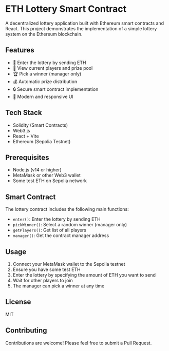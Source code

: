 # ETH Lottery Smart Contract

A decentralized lottery application built with Ethereum smart contracts and React. This project demonstrates the implementation of a simple lottery system on the Ethereum blockchain.

## Features

- 🎲 Enter the lottery by sending ETH
- 👥 View current players and prize pool
- 🏆 Pick a winner (manager only)
- 💰 Automatic prize distribution
- 🔒 Secure smart contract implementation
- 🎨 Modern and responsive UI

## Tech Stack

- Solidity (Smart Contracts)
- Web3.js
- React + Vite
- Ethereum (Sepolia Testnet)

## Prerequisites

- Node.js (v14 or higher)
- MetaMask or other Web3 wallet
- Some test ETH on Sepolia network

## Smart Contract

The lottery contract includes the following main functions:

- `enter()`: Enter the lottery by sending ETH
- `pickWinner()`: Select a random winner (manager only)
- `getPlayers()`: Get list of all players
- `manager()`: Get the contract manager address

## Usage

1. Connect your MetaMask wallet to the Sepolia testnet
2. Ensure you have some test ETH
3. Enter the lottery by specifying the amount of ETH you want to send
4. Wait for other players to join
5. The manager can pick a winner at any time

## License

MIT

## Contributing

Contributions are welcome! Please feel free to submit a Pull Request.
